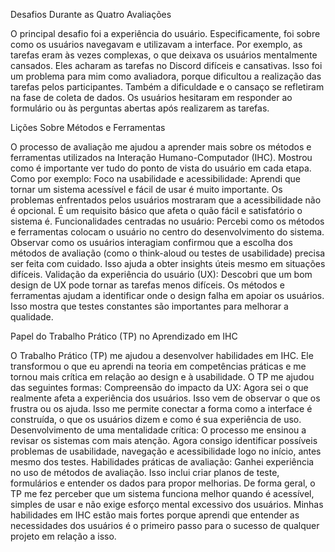 Desafios Durante as Quatro Avaliações

O principal desafio foi a experiência do usuário. Especificamente, foi sobre como os usuários navegavam e utilizavam a interface. Por exemplo, as tarefas eram às vezes complexas, o que deixava os usuários mentalmente cansados. Eles acharam as tarefas no Discord difíceis e cansativas. Isso foi um problema para mim como avaliadora, porque dificultou a realização das tarefas pelos participantes. Também a dificuldade e o cansaço se refletiram na fase de coleta de dados. Os usuários hesitaram em responder ao formulário ou às perguntas abertas após realizarem as tarefas.

Lições Sobre Métodos e Ferramentas

O processo de avaliação me ajudou a aprender mais sobre os métodos e ferramentas utilizados na Interação Humano-Computador (IHC). Mostrou como é importante ver tudo do ponto de vista do usuário em cada etapa. Como por exemplo:
Foco na usabilidade e acessibilidade: Aprendi que tornar um sistema acessível e fácil de usar é muito importante. Os problemas enfrentados pelos usuários mostraram que a acessibilidade não é opcional. É um requisito básico que afeta o quão fácil e satisfatório o sistema é.
Funcionalidades centradas no usuário: Percebi como os métodos e ferramentas colocam o usuário no centro do desenvolvimento do sistema. Observar como os usuários interagiam confirmou que a escolha dos métodos de avaliação (como o think-aloud ou testes de usabilidade) precisa ser feita com cuidado. Isso ajuda a obter insights úteis mesmo em situações difíceis.
Validação da experiência do usuário (UX): Descobri que um bom design de UX pode tornar as tarefas menos difíceis. Os métodos e ferramentas ajudam a identificar onde o design falha em apoiar os usuários. Isso mostra que testes constantes são importantes para melhorar a qualidade.

Papel do Trabalho Prático (TP) no Aprendizado em IHC

O Trabalho Prático (TP) me ajudou a desenvolver habilidades em IHC. Ele transformou o que eu aprendi na teoria em competências práticas e me tornou mais crítica em relação ao design e à usabilidade. O TP me ajudou das seguintes formas:
Compreensão do impacto da UX: Agora sei o que realmente afeta a experiência dos usuários. Isso vem de observar o que os frustra ou os ajuda. Isso me permite conectar a forma como a interface é construída, o que os usuários dizem e como é sua experiência de uso.
Desenvolvimento de uma mentalidade crítica: O processo me ensinou a revisar os sistemas com mais atenção. Agora consigo identificar possíveis problemas de usabilidade, navegação e acessibilidade logo no início, antes mesmo dos testes.
Habilidades práticas de avaliação: Ganhei experiência no uso de métodos de avaliação. Isso inclui criar planos de teste, formulários e entender os dados para propor melhorias. De forma geral, o TP me fez perceber que um sistema funciona melhor quando é acessível, simples de usar e não exige esforço mental excessivo dos usuários. Minhas habilidades em IHC estão mais fortes porque aprendi que entender as necessidades dos usuários é o primeiro passo para o sucesso de qualquer projeto em relação a isso.
